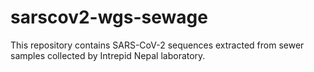 # sarscov2-wgs-sewage
This repository contains SARS-CoV-2 sequences extracted from sewer samples collected by Intrepid Nepal laboratory.
